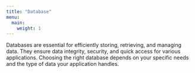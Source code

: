 ```yaml
---
title: "Database"
menu:
  main:
    weight: 1
---
```

Databases are essential for efficiently storing, retrieving, and managing data. They ensure data integrity, security, and quick access for various applications. Choosing the right database depends on your specific needs and the type of data your application handles.